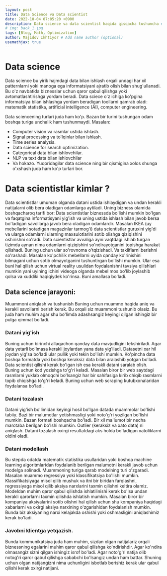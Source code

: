 ```yaml
---
layout: post
title: Data Science va Data scientist
date: 2022-10-04 07:05:20 +0900
description: Data science va data scientist haqida qisqacha tushuncha # Add post description (optional)
# img: back_1.jpg
tags: [Blog, Math, Optimization]
author: Majidov Ikhtiyor # Add name author (optional)
usemathjax: true
---
```


# Data science

Data science bu  yirik hajmdagi data bilan ishlash orqali undagi har xil patternlarni yoki manoga ega informatsiyani ajratib olish bilan shug'ullanadi. Bu o'z navbatida biznesslar uchun qaror qabul qilishga yoki avtomatlashtirishga yordam beradi. Data sciece o'z ichiga ko'pgina informatsiya bilan ishlashga yordam beradigan toollarni qamrab oladi: matematik statistika, artificial intelligence (AI), computer engineering. 

Data sciencening turlari juda ham ko'p. Bazan bir turini tushungan odam boshqa turiga unchalik ham tushunmaydi. Masalan:
- Computer vision va rasmlar ustida ishlash.
- Signal processing va to'lqinlar bilan ishlash.
- Time series analysis.
- Data science for search optimization.
- Categorical data bilan ishlovchilar.
- NLP va text data bilan ishlovchilar
- Va hokazo.
Yuqoridagilar data science ning bir qismigina xolos shunga o'xshash juda ham ko'p turlari bor. 

# Data scientistlar kimlar ?

Data scientistlar umuman olganda datani ustida ishlaydigan va undan kerakli natijalarni olib bera oladigan odamlarga aytiladi. Uning bizness olamida boshqacharoq tarifi bor: Data scientistlar biznessda bo'lishi mumkin bo'lgan va faqatgina informatisyani yig'ish va uning ustida ishlash bilan javob bersa bo'ladigan savollarga javob bera oladigan odamlardir. Masalan IKEA (uy mebellarini sotadigan magazinlar tarmog'i) data scientistlar guruxini yig'di va ularga odamlarni ularning maxsulotlarini sotib olishga qiziqishini oshirishni so'radi. Data scientistlar avvaliga ayni vaqtdagi ishlab turgan tizimda aynan nima odamlarni qiziqishini so'ndirayotganini topishga harakat qilishadi. Buning uchun ular so'rovnoma o'tqizishadi. Va takliflarni berishni so'rashadi. Masalan ko'pchilik mebellarni uyida qanday ko'rinishini bilmagani uchun sotib olmayotganini tushuntirgan bo'lishi mumkin. Ular esa buni hal qilish uchun virtual reality usulidan foydalanishni tavsiya qilishlari mumkin yani uyining ichini videoga olganda mebel mos bo'lib joylashib qolsa va xuddiki haqiqiydek ko'rinsa. Buni amallasa bo'ladi.

## Data science jarayoni:
Muammoni aniqlash va tushunish
Buning uchun muammo haqida aniq va kerakli savollarni berish kerak. Bu orqali siz muammoni tushunib olasiz. Bu juda ham muhim agar shu bo'limda adashsangiz keyingi qilgan ishingiz bir pulga qimmat bo'ladi.
### Datani yig'ish
Buning uchun birinchi allaqachon qanday data mavjudligini tekshiriladi. Agar data yetarli bo'lmasa kerakli joylardan yana data yig'iladi. 
Datasetni xar hil joydan yig'sa bo'ladi ular pullik yoki tekin bo'lishi mumkin. Ko'pincha data boshqa formatda yoki boshqa keraksiz data bilan aralashib yotgan bo'ladi. Data scientist qilishi kerak bo'lgan ish esa kerakli datani saralab olish. Buning uchun kod yozishga to'g'ri keladi. Masalan biror bir web saytdagi rasmlarni yuklab olmoqchi bo'lsangiz har bir sahifasiga kirib chiqib rasmlarni topib chiqishga to'g'ri keladi. Buning uchun web scraping kutubxonalaridan foydalansa bo'ladi.
### Datani tozalash
Datani yig'ish bo'limidan keyingi hosil bo'lgan datada muammolar bo'lishi tabiiy. 	Bazi bir malumotlar yetishmasligi yoki noto'g'ri yozilgan bo'lishi mumkin. Bazan formati boshqacha bo'ladi. Bir xil ma'lumot bir necha marotaba berilgan bo'lshi mumkin. Outlier (keraksiz va xato data) ni aniqlash. 
Datani tozalash oxirgi resultatdagi aks holda bo'ladigan xatoliklarni oldini oladi.
### Datani modellash
Bu stepda odatda matematik statistika usullaridan yoki boshqa machine learning algoritmlaridan foydalanib berilgan malumotni kerakli javob uchun modelga solinadi. Muammoning turiga qarab modelning turi o'zgaradi. Masalan muammo regressiya yoki klassifikatsiya bo'lishi mumkin. Klassifikatsiyaga misol qilib mushuk va itni bir biridan farqlashni, regressiyaga misol qilib aksiya narxlarini taxmin qilishni keltira olamiz.
Modeldan muhim qaror qabul qilishda ishlatilinishi kerak bo'lsa undan kerakli qarorlarni taxmin qilishda ishlatish mumkin. Masalan biror bir kompaniya aksiyalarini sotib olishni hal qilish uchun shu kompaniya haqidagi xabarlarni va oxirgi aksiya narxining o'zgarishidan foydalanish mumkin. Bunda biz aksiyaning narxi kelajakda oshishi yoki oshmasligini aniqlashimiz kerak bo'ladi. 
### Javobni klientga yetqazish.
Bunda kommunikatsiya juda ham muhim, sizdan olgan natijalariz orqali biznessning egalarini muhim qaror qabul qilishga ko'ndirishdir. Agar ko'ndira olmasangiz sizni qilgan ishingiz isrof bo'ladi. Agar noto'g'ri natija olib notog'ri qaror qabul qilishga sababchi bo'lsangiz undan ham battar. Shuning uchun olgan natijangizni nima uchunligini isbotlab berishiz kerak ular qabul qilishi kerak oxirgi natijani. 
